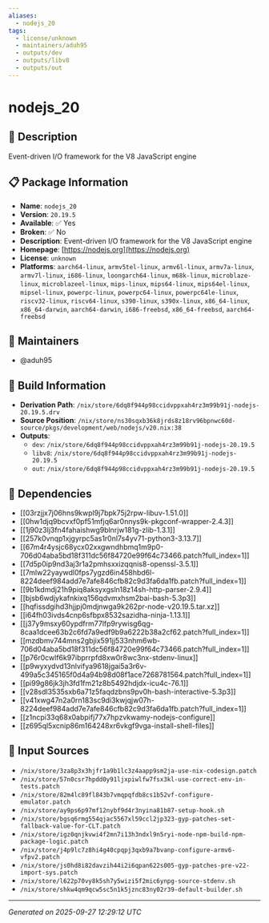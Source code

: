 ```yaml
---
aliases:
  - nodejs_20
tags:
  - license/unknown
  - maintainers/aduh95
  - outputs/dev
  - outputs/libv8
  - outputs/out
---
```


# nodejs_20

## 📝 Description

Event-driven I/O framework for the V8 JavaScript engine

## 📋 Package Information

- **Name**: `nodejs_20`
- **Version**: `20.19.5`
- **Available**: ✅ Yes
- **Broken**: ✅ No
- **Description**: Event-driven I/O framework for the V8 JavaScript engine
- **Homepage**: [https://nodejs.org](https://nodejs.org)
- **License**: `unknown`
- **Platforms**: `aarch64-linux`, `armv5tel-linux`, `armv6l-linux`, `armv7a-linux`, `armv7l-linux`, `i686-linux`, `loongarch64-linux`, `m68k-linux`, `microblaze-linux`, `microblazeel-linux`, `mips-linux`, `mips64-linux`, `mips64el-linux`, `mipsel-linux`, `powerpc-linux`, `powerpc64-linux`, `powerpc64le-linux`, `riscv32-linux`, `riscv64-linux`, `s390-linux`, `s390x-linux`, `x86_64-linux`, `x86_64-darwin`, `aarch64-darwin`, `i686-freebsd`, `x86_64-freebsd`, `aarch64-freebsd`
## 👥 Maintainers

- @aduh95


## 🔧 Build Information

- **Derivation Path**: `/nix/store/6dq8f944p98ccidvppxah4rz3m99b91j-nodejs-20.19.5.drv`
- **Source Position**: `/nix/store/ns30sqxb36k8jrds8z18rv96bpnwc60d-source/pkgs/development/web/nodejs/v20.nix:38`
- **Outputs**:
  - `dev`:  `/nix/store/6dq8f944p98ccidvppxah4rz3m99b91j-nodejs-20.19.5`
  - `libv8`:  `/nix/store/6dq8f944p98ccidvppxah4rz3m99b91j-nodejs-20.19.5`
  - `out`:  `/nix/store/6dq8f944p98ccidvppxah4rz3m99b91j-nodejs-20.19.5`

## 🔗 Dependencies

- [[03rzjjx7j06hns9kwpl9j7bpk75j2rpw-libuv-1.51.0]]
- [[0hw1djq9bcvxf0pf51mfjq6ar0nnys9k-pkgconf-wrapper-2.4.3]]
- [[1j90z3lj3fn4fahaishwg9blnrjw181g-zlib-1.3.1]]
- [[257k0vnqp1xjgyrpc5as1r0nl7s4yv71-python3-3.13.7]]
- [[67m4r4ysjc68ycx02xxgwndhbmq1m9p0-706d04aba5bd18f311dc56f84720e99f64c73466.patch?full_index=1]]
- [[7d5p0ip9nd3aj3r1a2pmhsxxizqqnis8-openssl-3.5.1]]
- [[7mlw22yaywdl0fps7ygzd6in458hbd6l-8224deef984add7e7afe846cfb82c9d3fa6da1fb.patch?full_index=1]]
- [[9b1kdmdj21h9piq8aksyxgsln18z14sh-http-parser-2.9.4]]
- [[bjsb6wdjykafnkixq156qdvmxhsm2bai-bash-5.3p3]]
- [[hqfissdgihd3hjjpj0mdjnwga9k262pr-node-v20.19.5.tar.xz]]
- [[i64fh03ivds4cnp6sfbpx8532sazidha-ninja-1.13.1]]
- [[j37y9msxy60ypdfrm77lfp9rywisg6qg-8caa1dcee63b2c6fd7a9edf9b9a6222b38a2cf62.patch?full_index=1]]
- [[mzdbmv744mns2gbjix591jj533nhm6wb-706d04aba5bd18f311dc56f84720e99f64c73466.patch?full_index=1]]
- [[p76r0cwlf6k97ibprrpfd8xw0r8wc3nx-stdenv-linux]]
- [[p9wyxydvd13nlvifya9618jgai5a3r6v-499a5c345165f0d4a94b98d08f1ace7268781564.patch?full_index=1]]
- [[pi99g86jk3jh3fd1fm21z8b5492hdjdx-icu4c-76.1]]
- [[v28sdl3535sxb6a71z5faqdzbns9pv0h-bash-interactive-5.3p3]]
- [[v41xwg47n2a0rn183sc9di3kwjqjw07h-8224deef984add7e7afe846cfb82c9d3fa6da1fb.patch?full_index=1]]
- [[z1ncpi33q68x0abpifj77x7hpzvkwamy-nodejs-configure]]
- [[z695ql5xcnip86m164248xr6vkgf9vga-install-shell-files]]

## 📁 Input Sources

- `/nix/store/3za8p3x3hjfr1a9b1lc3z4aapp9sm2ja-use-nix-codesign.patch`
- `/nix/store/57n0csr7hpdd0y91ljxpiwlfw7fsx3kl-use-correct-env-in-tests.patch`
- `/nix/store/82m4lc89fl843b7vmqpqfdb8cs1b52vf-configure-emulator.patch`
- `/nix/store/ay9ps6p97mf12nybf9d4r3nyina81b87-setup-hook.sh`
- `/nix/store/bgsq6rmg554qjac5567xl59ccl2jp323-gyp-patches-set-fallback-value-for-CLT.patch`
- `/nix/store/igz0qnjkvwi4f2mn7i13h3ndxl9n5ryi-node-npm-build-npm-package-logic.patch`
- `/nix/store/j4p9lc7z8hi4g40cpqpj3qxb9a7bvanp-configure-armv6-vfpv2.patch`
- `/nix/store/js0hd8i82davzih44i2i6qpan622s005-gyp-patches-pre-v22-import-sys.patch`
- `/nix/store/l622p70vy8k5sh7y5wizi5f2mic6ynpg-source-stdenv.sh`
- `/nix/store/shkw4qm9qcw5sc5n1k5jznc83ny02r39-default-builder.sh`

---
*Generated on 2025-09-27 12:29:12 UTC*
